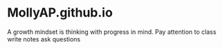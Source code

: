 # MollyAP.github.io 
A growth mindset is thinking with progress in mind.
Pay attention to class
write notes
ask questions
<div style="position:absolute;top:0;bottom:0;left:0; background:url(https://i.imgur.com/SrJI4iL.png) fixed center;background-size:cover;width:100%;z-index:-1;" alt="DESCRIBE IMG"> </div>
